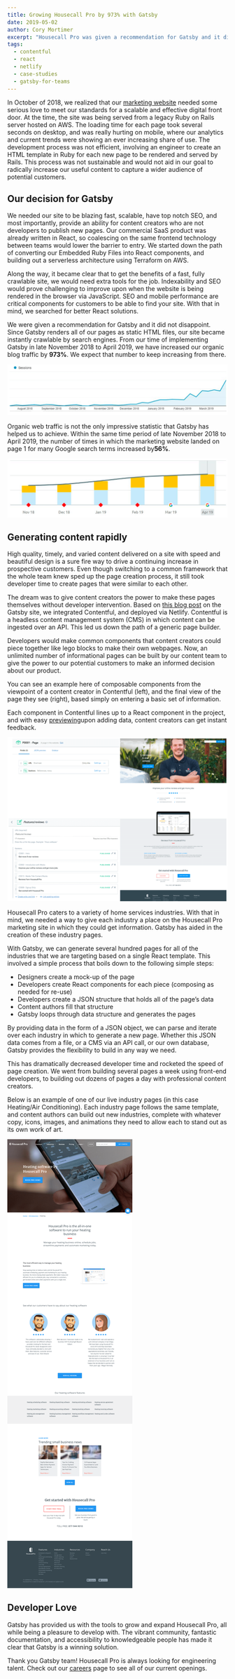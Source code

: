```yaml
---
title: Growing Housecall Pro by 973% with Gatsby
date: 2019-05-02
author: Cory Mortimer
excerpt: "Housecall Pro was given a recommendation for Gatsby and it did not disappoint. Within less than a year, their organic blog traffic increased by 973%!"
tags:
  - contentful
  - react
  - netlify
  - case-studies
  - gatsby-for-teams
---
```


In October of 2018, we realized that our ​[marketing website](https://www.housecallpro.com/)​ needed some serious love to meet our standards for a scalable and effective digital front door. At the time, the site was being served from a legacy Ruby on Rails server hosted on AWS. The loading time for each page took several seconds on desktop, and was really hurting on mobile, where our analytics and current trends were showing an ever increasing share of use. The development process was not efficient, involving an engineer to create an HTML template in Ruby for each new page to be rendered and served by Rails. This process was not sustainable and would not aid in our goal to radically increase our useful content to capture a wider audience of potential customers.

## Our decision for Gatsby

We needed our site to be blazing fast, scalable, have top notch SEO, and most importantly, provide an ability for content creators who are not developers to publish new pages. Our commercial SaaS product was already written in React, so coalescing on the same frontend technology between teams would lower the barrier to entry. We started down the path of converting our Embedded Ruby Files into React components, and building out a serverless architecture using Terraform on AWS.

Along the way, it became clear that to get the benefits of a fast, fully crawlable site, we would need extra tools for the job. Indexability and SEO would prove challenging to improve upon when the website is being rendered in the browser via JavaScript. SEO and mobile performance are critical components for customers to be able to find your site. With that in mind, we searched for better React solutions.

We were given a recommendation for Gatsby and it did not disappoint. Since Gatsby
renders all of our pages as static HTML files, our site became instantly crawlable by search engines. From our time of implementing Gatsby in late November 2018 to April 2019, we have increased our organic blog traffic by **​973%​**. We expect that number to keep increasing from there.

![Housecall Pro Web Traffic Increase With Gatsby](./images/web-traffic-increase.png)

Organic web traffic is not the only impressive statistic that Gatsby has helped us to achieve. Within the same time period of late November 2018 to April 2019, the number of times in which the marketing website landed on page 1 for many Google search terms increased by **​56%**​.

![Housecall Pro Google Search Increase With Gatsby](./images/google-search-terms.png)

## Generating content rapidly

High quality, timely, and varied content delivered on a site with speed and beautiful design is a sure fire way to drive a continuing increase in prospective customers. Even though switching to a common framework that the whole team knew sped up the page creation process, it still took developer time to create pages that were similar to each other.

The dream was to give content creators the power to make these pages themselves without developer intervention. Based on ​[this blog post​](https://www.gatsbyjs.org/blog/2017-12-06-gatsby-plus-contentful-plus-netlify/) on the Gatsby site, we integrated Contentful, and deployed via Netlify. Contentful is a headless content management system (CMS) in which content can be ingested over an API. This led us down the path of a generic page builder.

Developers would make common components that content creators could piece together like lego blocks to make their own webpages. Now, an unlimited number of informational pages can be built by our content team to give the power to our potential customers to make an informed decision about our product.

You can see an example here of composable components from the viewpoint of a content creator in Contentful (left), and the final view of the page they see (right), based simply on entering a basic set of information.

Each component in Contentful lines up to a React component in the project, and with easy [previewing​](https://www.gatsbyjs.org/blog/2019-03-22-introducing-gatsby-preview-beta/) upon adding data, content creators can get instant feedback.

![Housecall Pro Contentful Preview](./images/contentful-preview.png)

Housecall Pro caters to a variety of home services industries. With that in mind, we needed a way to give each industry a place on the Housecall Pro marketing site in which they could get information. Gatsby has aided in the creation of these industry pages.

With Gatsby, we can generate several hundred pages for all of the industries that we are targeting based on a single React template. This involved a simple process that boils down to the following simple steps:

- Designers create a mock-up of the page
- Developers create React components for each piece (composing as needed for re-use)
- Developers create a JSON structure that holds all of the page’s data
- Content authors fill that structure
- Gatsby loops through data structure and generates the pages

By providing data in the form of a JSON object, we can parse and iterate over each industry in which to generate a new page. Whether this JSON data comes from a file, or a CMS via an API call, or our own database, Gatsby provides the flexibility to build in any way we need.

This has dramatically decreased developer time and rocketed the speed of page creation. We went from building several pages a week using front-end developers, to building out dozens of pages a day with professional content creators.

Below is an example of one of our live industry pages (in this case Heating/Air
Conditioning). Each industry page follows the same template, and content authors can build out new industries, complete with whatever copy, icons, images, and animations they need to allow each to stand out as its own work of art.

![Housecall Pro Website Example](./images/website-example.png)

## Developer Love

Gatsby has provided us with the tools to grow and expand Housecall Pro, all
while being a pleasure to develop with. The vibrant community, fantastic documentation, and accessibility to knowledgeable people has made it clear that Gatsby is a winning solution.

Thank you Gatsby team! Housecall Pro is always looking for engineering talent. Check out our [careers](https://www.housecallpro.com/careers/)​ page to see all of our current openings.
